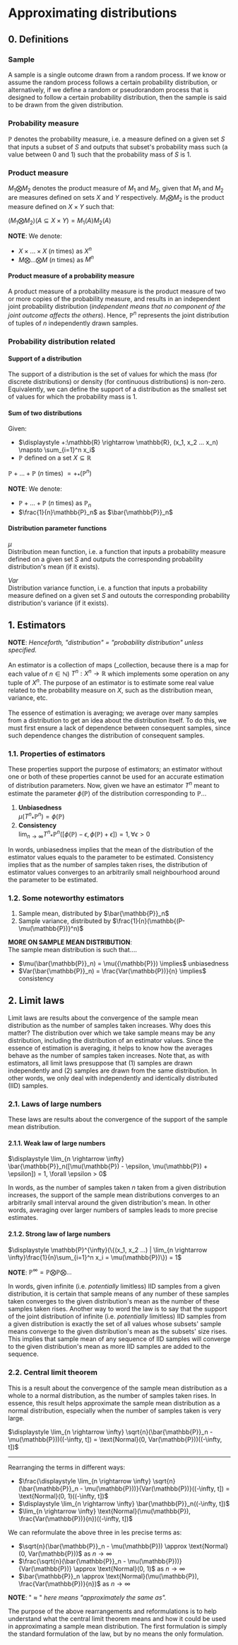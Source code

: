 # Approximating distributions

## 0. Definitions

### Sample
A sample is a single outcome drawn from a random process. If we know or assume the random process follows a certain probability distribution, or alternatively, if we define a random or pseudorandom process that is designed to follow a certain probability distribution, then the sample is said to be drawn from the given distribution.

### Probability measure
$\mathbb{P}$ denotes the probability measure, i.e. a measure defined on a given set $S$ that inputs a subset of $S$ and outputs that subset's probability mass such (a value between $0$ and $1$) such that the probability mass of $S$ is $1$.

### Product measure
$M_1 \bigotimes M_2$ denotes the product measure of $M_1$ and $M_2$, given that $M_1$ and $M_2$ are measures defined on sets $X$ and $Y$ respectively. $M_1 \bigotimes M_2$ is the product measure defined on $X \times Y$ such that:

$(M_1 \bigotimes M_2)(A \subseteq X \times Y) = M_1(A)M_2(A)$

**NOTE**: We denote:

- $X \times ... \times X$ ($n$ times) as $X^n$
- $M \bigotimes ... \bigotimes M$ ($n$ times) as $M^n$

#### Product measure of a probability measure
A product measure of a probability measure is the product measure of two or more copies of the probability measure, and results in an independent joint probability distribution (_independent means that no component of the joint outcome affects the others_). Hence, $\mathbb{P}^n$ represents the joint distribution of tuples of $n$ independently drawn samples.

### Probability distribution related
#### Support of a distribution
The support of a distribution is the set of values for which the mass (for discrete distributions) or density (for continuous distributions) is non-zero. Equivalently, we can define the support of a distribution as the smallest set of values for which the probability mass is $1$.

#### Sum of two distributions
Given:

- $\displaystyle +:\mathbb{R} \rightarrow \mathbb{R}, (x_1, x_2 ... x_n) \mapsto \sum_{i=1}^n x_i$
- $\mathbb{P}$ defined on a set $X \subseteq \mathbb{R}$

$\mathbb{P} + ... + \mathbb{P}$ ($n$ times) $= +_*(\mathbb{P}^n)$

**NOTE**: We denote:

- $\mathbb{P} + ... + \mathbb{P}$ ($n$ times) as $\mathbb{P}_n$
- $\frac{1}{n}\mathbb{P}_n$ as $\bar{\mathbb{P}}_n$

#### Distribution parameter functions
$\mu$<br>
Distribution mean function, i.e. a function that inputs a probability measure defined on a given set $S$ and outputs the corresponding probability distribution's mean (if it exists).

$Var$<br>
Distribution variance function, i.e. a function that inputs a probability measure defined on a given set $S$ and outouts the corresponding probability distribution's variance (if it exists).

## 1. Estimators
**NOTE**: _Henceforth, "distribution" = "probability distribution" unless specified._
<br><br>
An estimator is a collection of maps (_collection, because there is a map for each value of $n \in \mathbb{N}$) $T^n:X^n \rightarrow \mathbb{R}$ which implements some operation on any tuple of $X^n$. The purpose of an estimator is to estimate some real value related to the probability measure on $X$, such as the distribution mean, variance, etc.
<br><br>
The essence of estimation is averaging; we average over many samples from a distribution to get an idea about the distribution itself. To do this, we must first ensure a lack of dependence between consequent samples, since such dependence changes the distribution of consequent samples.

### 1.1. Properties of estimators
These properties support the purpose of estimators; an estimator without one or both of these properties cannot be used for an accurate estimation of distribution parameters. Now, given we have an estimator $T^n$ meant to estimate the parameter $\phi(\mathbb{P})$ of the distribution corresponding to $\mathbb{P}$...

1. **Unbiasedness**<br>$\mu({T^n}_*\mathbb{P}^n) = \phi(\mathbb{P})$
2. **Consistency**<br>$\displaystyle \lim_{n \rightarrow \infty} {T^n}_*\mathbb{P}^n([\phi(\mathbb{P}) - \epsilon, \phi(\mathbb{P}) + \epsilon]) = 1, \forall \epsilon > 0$

In words, unbiasedness implies that the mean of the distribution of the estimator values equals to the parameter to be estimated. Consistency implies that as the number of samples taken rises, the distribution of estimator values converges to an arbitrarily small neighbourhood around the parameter to be estimated.

### 1.2. Some noteworthy estimators

1. Sample mean, distributed by $\bar{\mathbb{P}}_n$
2. Sample variance, distributed by $\frac{1}{n}(\mathbb{(P-\mu(\mathbb{P})}^n)$

**MORE ON SAMPLE MEAN DISTRIBUTION**:<br>
The sample mean distribution is such that....

- $\mu(\bar{\mathbb{P}}_n) = \mu({\mathbb{P}}) \implies$ unbiasedness
- $Var(\bar{\mathbb{P}}_n) = \frac{Var(\mathbb{P})}{n} \implies$ consistency

## 2. Limit laws
Limit laws are results about the convergence of the sample mean distribution as the number of samples taken increases. Why does this matter? The distribution over which we take sample means may be any distribution, including the distribution of an estimator values. Since the essence of estimation is averaging, it helps to know how the averages behave as the number of samples taken increases. Note that, as with estimators, all limit laws presuppose that (1) samples are drawn independently and (2) samples are drawn from the same distribution. In other words, we only deal with independently and identically distributed (IID) samples.

### 2.1. Laws of large numbers
These laws are results about the convergence of the support of the sample mean distribution.

#### 2.1.1. Weak law of large numbers
$\displaystyle \lim_{n \rightarrow \infty} \bar{\mathbb{P}}_n([\mu(\mathbb{P}) - \epsilon, \mu(\mathbb{P}) + \epsilon]) = 1, \forall \epsilon > 0$

In words, as the number of samples taken $n$ taken from a given distribution increases, the support of the sample mean distributions converges to an arbitrarily small interval around the given distribution's mean. In other words, averaging over larger numbers of samples leads to more precise estimates.

#### 2.1.2. Strong law of large numbers
$\displaystyle \mathbb{P}^{\infty}(\{(x_1, x_2 ...) | \lim_{n \rightarrow \infty}\frac{1}{n}\sum_{i=1}^n x_i = \mu(\mathbb{P})\}) = 1$

**NOTE**: $\mathbb{P}^{\infty} = \mathbb{P} \bigotimes \mathbb{P} \bigotimes ...$

In words, given infinite (i.e. _potentially_ limitless) IID samples from a given distribution, it is certain that sample means of any number of these samples taken converges to the given distribution's mean as the number of these samples taken rises. Another way to word the law is to say that the support of the joint distribution of infinite (i.e. _potentially_ limitless) IID samples from a given distribution is exactly the set of all values whose subsets' sample means converge to the given distribution's mean as the subsets' size rises. This implies that sample mean of any sequence of IID samples will converge to the given distribution's mean as more IID samples are added to the sequence.

### 2.2. Central limit theorem
This is a result about the convergence of the sample mean distribution as a whole to a normal distribution, as the number of samples taken rises. In essence, this result helps approximate the sample mean distribution as a normal distribution, especially when the number of samples taken is very large.

$\displaystyle \lim_{n \rightarrow \infty} \sqrt{n}(\bar{\mathbb{P}}_n - \mu(\mathbb{P}))((-\infty, t]) = \text{Normal}(0, Var(\mathbb{P}))((-\infty, t])$

---

Rearranging the terms in different ways:

- $\frac{\displaystyle \lim_{n \rightarrow \infty} \sqrt{n}(\bar{\mathbb{P}}_n - \mu(\mathbb{P}))}{Var(\mathbb{P})}((-\infty, t]) = \text{Normal}(0, 1)((-\infty, t])$
- $\displaystyle \lim_{n \rightarrow \infty} \bar{\mathbb{P}}_n((-\infty, t])$
- $\lim_{n \rightarrow \infty} \text{Normal}(\mu(\mathbb{P}), \frac{Var(\mathbb{P})}{n})((-\infty, t])$

We can reformulate the above three in les precise terms as:

- $\sqrt{n}(\bar{\mathbb{P}}_n - \mu(\mathbb{P})) \approx \text{Normal}(0, Var(\mathbb{P}))$ as $n \rightarrow \infty$
- $\frac{\sqrt{n}(\bar{\mathbb{P}}_n - \mu(\mathbb{P}))}{Var(\mathbb{P})} \approx \text{Normal}(0, 1)$ as $n \rightarrow \infty$
- $\bar{\mathbb{P}}_n \approx \text{Normal}(\mu(\mathbb{P}), \frac{Var(\mathbb{P})}{n})$ as $n \rightarrow \infty$

**NOTE**: " $\approx$ " _here means "approximately the same as"._

The purpose of the above rearrangements and reformulations is to help understand what the central limit theorem means and how it could be used in approximating a sample mean distribution. The first formulation is simply the standard formulation of the law, but by no means the only formulation.

